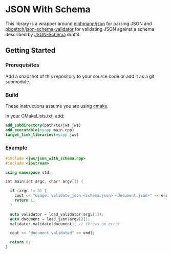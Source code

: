 # JSON With Schema

This library is a wrapper around [nlohmann/json](https://github.com/nlohmann/json/releases) for parsing
JSON and [pboettch/json-schema-validator](https://github.com/pboettch/json-schema-validator) for validating
JSON against a schema described by [JSON-Schema](http://json-schema.org) draft4.

## Getting Started

### Prerequisites

Add a snapshot of this repository to your source code or add it as a git submodule.

### Build

These instructions assume you are using [cmake](cmake.org).

In your CMakeLists.txt, add:
```CMake
add_subdirectory(path/to/jws jws)
add_executable(myapp main.cpp)
target_link_libraries(myapp jws)
```

### Example

```C++
#include <jws/json_with_schema.hpp>
#include <iostream>

using namespace std;

int main(int argc, char* argv[]) {

  if (argc != 3) {
    cout << "usage: validate_json <schema.json> <document.json>" << endl;
    return 1;
  }

  auto validator = load_validator(argv[1]);
  auto document = load_json(argv[2]);
  validator.validate(document); // throws on error

  cout << "document validated" << endl;

  return 0;
}
```

